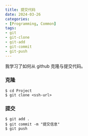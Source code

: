 ```yaml
---
title: 提交代码
date: 2024-03-26
categories:
- [Programming, Common]
tags: 
- git
- git-clone
- git-add
- git-commit
- git-push
---
```


我学习了如何从 github 克隆与提交代码。

### 克隆

```shell
$ cd Project
$ git clone <ssh-url>
```

### 提交

```shell
$ git add .
$ git commit -m "提交信息"
$ git push
```
